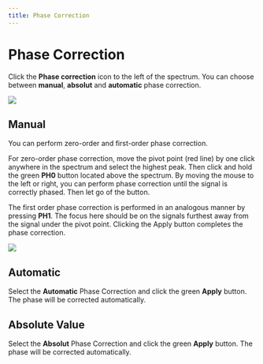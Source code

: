 ```yaml
---
title: Phase Correction
---
```


# Phase Correction

Click the **Phase correction** icon to the left of the spectrum. You can choose between **manual**, **absolut** and **automatic** phase correction.

![](./Phase_correction1.png)

## Manual

You can perform zero-order and first-order phase correction.

For zero-order phase correction, move the pivot point (red line) by one click anywhere in the spectrum and select the highest peak. Then click and hold the green **PH0** button located above the spectrum. By moving the mouse to the left or right, you can perform phase correction until the signal is correctly phased. Then let go of the button.

The first order phase correction is performed in an analogous manner by pressing  **PH1**. The focus here should be on the signals furthest away from the signal under the pivot point. Clicking the Apply button completes the phase correction.

![](./phase_correction.gif)

## Automatic

Select the **Automatic** Phase Correction and click the green **Apply** button. The phase will be corrected automatically.

## Absolute Value

Select the **Absolut** Phase Correction and click the green **Apply** button. The phase will be corrected automatically.
